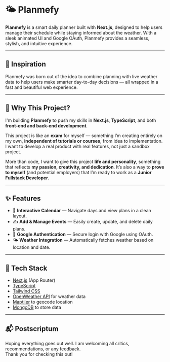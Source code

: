 # 🌤️ Planmefy

**Planmefy** is a smart daily planner built with **Next.js**, designed to help users manage their schedule while staying informed about the weather. With a sleek animated UI and Google OAuth, Planmefy provides a seamless, stylish, and intuitive experience.

---

## 🧠 Inspiration

Planmefy was born out of the idea to combine planning with live weather data to help users make smarter day-to-day decisions — all wrapped in a fast and beautiful web experience.

---


## 🎯 Why This Project?

I'm building **Planmefy** to push my skills in **Next.js**, **TypeScript**, and both **front-end and back-end development**.

This project is like an **exam** for myself — something I’m creating entirely on my own, **independent of tutorials or courses**, from idea to implementation. I want to develop a real product with real features, not just a sandbox project.

More than code, I want to give this project **life and personality**, something that reflects **my passion, creativity, and dedication**. It’s also a way to **prove to myself** (and potential employers) that I’m ready to work as a **Junior Fullstack Developer**.

---

## ✨ Features

- 📆 **Interactive Calendar** — Navigate days and view plans in a clean layout.
- ✍️ **Add & Manage Events** — Easily create, update, and delete daily plans.
- 🔐 **Google Authentication** — Secure login with Google using OAuth.
- 🌤️ **Weather Integration** — Automatically fetches weather based on location and date.

---

## 🧪 Tech Stack

- [Next.js](https://nextjs.org/) (App Router)
- [TypeScript](https://www.typescriptlang.org/)
- [Tailwind CSS](https://tailwindcss.com/)
- [OpenWeather API](https://openweathermap.org/api) for weather data
- [Maptiler](https://api.maptiler.com) to geocode location
- [MongoDB](https://www.mongodb.com) to store data

---

## 📬 Postscriptum

Hoping everything goes out well. I am welcoming all critics, recommendations, or any feedback.  
Thank you for checking this out!


